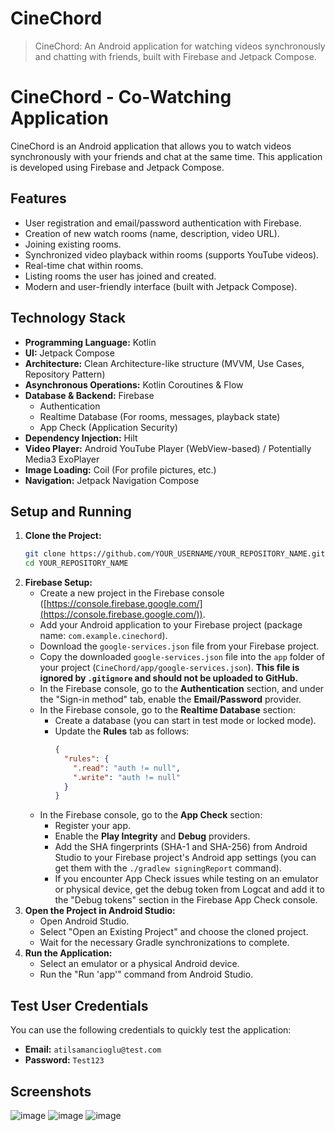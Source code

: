 # CineChord
> CineChord: An Android application for watching videos synchronously and chatting with friends, built with Firebase and Jetpack Compose.

# CineChord - Co-Watching Application

CineChord is an Android application that allows you to watch videos synchronously with your friends and chat at the same time. This application is developed using Firebase and Jetpack Compose.

## Features

*   User registration and email/password authentication with Firebase.
*   Creation of new watch rooms (name, description, video URL).
*   Joining existing rooms.
*   Synchronized video playback within rooms (supports YouTube videos).
*   Real-time chat within rooms.
*   Listing rooms the user has joined and created.
*   Modern and user-friendly interface (built with Jetpack Compose).

## Technology Stack

*   **Programming Language:** Kotlin
*   **UI:** Jetpack Compose
*   **Architecture:** Clean Architecture-like structure (MVVM, Use Cases, Repository Pattern)
*   **Asynchronous Operations:** Kotlin Coroutines & Flow
*   **Database & Backend:** Firebase
    *   Authentication
    *   Realtime Database (For rooms, messages, playback state)
    *   App Check (Application Security)
*   **Dependency Injection:** Hilt
*   **Video Player:** Android YouTube Player (WebView-based) / Potentially Media3 ExoPlayer
*   **Image Loading:** Coil (For profile pictures, etc.)
*   **Navigation:** Jetpack Navigation Compose

## Setup and Running

1.  **Clone the Project:**
    ```bash
    git clone https://github.com/YOUR_USERNAME/YOUR_REPOSITORY_NAME.git
    cd YOUR_REPOSITORY_NAME
    ```
2.  **Firebase Setup:**
    *   Create a new project in the Firebase console ([https://console.firebase.google.com/](https://console.firebase.google.com/)).
    *   Add your Android application to your Firebase project (package name: `com.example.cinechord`).
    *   Download the `google-services.json` file from your Firebase project.
    *   Copy the downloaded `google-services.json` file into the `app` folder of your project (`CineChord/app/google-services.json`). **This file is ignored by `.gitignore` and should not be uploaded to GitHub.**
    *   In the Firebase console, go to the **Authentication** section, and under the "Sign-in method" tab, enable the **Email/Password** provider.
    *   In the Firebase console, go to the **Realtime Database** section:
        *   Create a database (you can start in test mode or locked mode).
        *   Update the **Rules** tab as follows:
            ```json
            {
              "rules": {
                ".read": "auth != null",
                ".write": "auth != null"
              }
            }
            ```
    *   In the Firebase console, go to the **App Check** section:
        *   Register your app.
        *   Enable the **Play Integrity** and **Debug** providers.
        *   Add the SHA fingerprints (SHA-1 and SHA-256) from Android Studio to your Firebase project's Android app settings (you can get them with the `./gradlew signingReport` command).
        *   If you encounter App Check issues while testing on an emulator or physical device, get the debug token from Logcat and add it to the "Debug tokens" section in the Firebase App Check console.
3.  **Open the Project in Android Studio:**
    *   Open Android Studio.
    *   Select "Open an Existing Project" and choose the cloned project.
    *   Wait for the necessary Gradle synchronizations to complete.
4.  **Run the Application:**
    *   Select an emulator or a physical Android device.
    *   Run the "Run 'app'" command from Android Studio.

## Test User Credentials

You can use the following credentials to quickly test the application:

*   **Email:** `atilsamancioglu@test.com`
*   **Password:** `Test123`

## Screenshots

![image](https://github.com/user-attachments/assets/bc83783f-73d5-4e95-b739-c7ea91db0ca7)
![image](https://github.com/user-attachments/assets/62a397e0-d0c6-4045-8e41-96fac6ca31e5)
![image](https://github.com/user-attachments/assets/ac5d9327-1aa8-4b5a-a2db-99f94b586b29)

